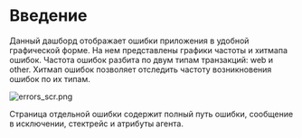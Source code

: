 # Введение

Данный дашборд отображает ошибки приложения в удобной графической форме. На нем представлены графики частоты и хитмапа ошибок.
Частота ошибок разбита по двум типам транзакций: web и other.
Хитмап ошибок позволяет отследить частоту возникновения ошибок по их типам.

![errors_scr.png](../errors_scr.png)

Страница отдельной ошибки содержит полный путь ошибки, сообщение в исключении, стектрейс и атрибуты агента.
